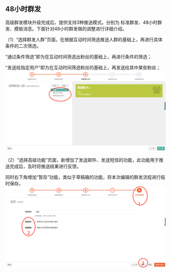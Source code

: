 ## 48小时群发

高级群发模块升级完成后，提供支持3种推送模式。分别为 标准群发、48小时群发、模板消息。下面针对48小时群发做的调整进行详细介绍。

（1）“选择群发人群”页面，在根据互动时间筛选推送人群的基础上，再进行具体条件的二次筛选。

“通过条件筛选”即为在互动时间筛选出粉丝的基础上，再进行条件的筛选；

“发送给指定用户”即为在互动时间筛选粉丝的基础上，再发送给其中某些粉丝；  
![](/assets/1519728279%281%29.jpg)

（2）“选择高级功能”页面，新增加了发送邮件、发送短信的功能，此功能用于推送完成后，及时将推送结果进行反馈。

同时右下角增加“暂存”功能，类似于草稿箱的功能，将本次编辑的群发流程进行临时保存。  
![](/assets/1519728877%281%29.jpg)

